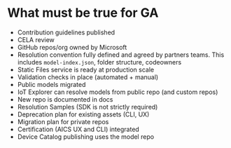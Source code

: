 # What must be true for GA

- Contribution guidelines published
- CELA review
- GitHub repos/org owned by Microsoft
- Resolution convention fully defined and agreed by partners teams. This includes `model-index.json`, folder structure, codeowners
- Static Files service is ready at production scale
- Validation checks in place (automated + manual)
- Public models migrated
- IoT Explorer can resolve models from public repo (and custom repos)
- New repo is documented in docs
- Resolution Samples (SDK is not strictly required)
- Deprecation plan for existing assets (CLI, UX)
- Migration plan for private repos
- Certification (AICS UX and CLI) integrated
- Device Catalog publishing uses the model repo
